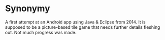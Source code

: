 # Synonymy
A first attempt at an Android app using Java &amp; Eclipse from 2014. It is supposed to be a picture-based tile game that needs further details fleshing out. Not much progress was made.

